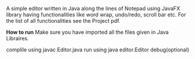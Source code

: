 A simple editor written in Java along the lines of Notepad using JavaFX library having functionalities
like word wrap, undo/redo, scroll bar etc. For the list of all functionalities see the Project pdf.

**How to run** 
Make sure you have imported all the files given in Java Libraires.

complile using  javac Editor.java
run using java editor.Editor <filename> debug(optional)
